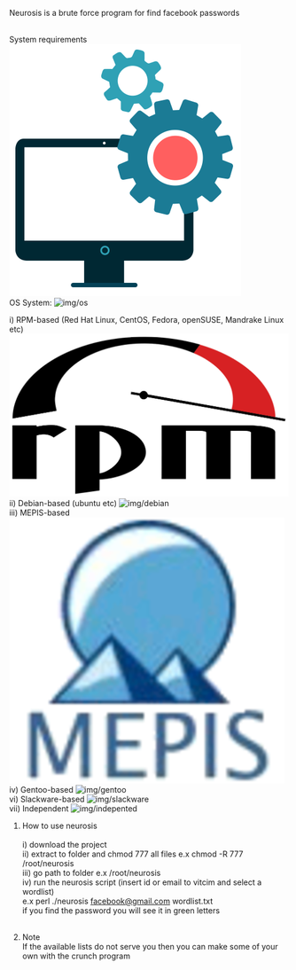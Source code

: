 Neurosis is a brute force program for find facebook passwords  <br><br>

 System requirements ![img/sytem_requirements](img/system_requirements.png) <br>
 OS System: ![img/os](img/os.png) <br>
 
 i) RPM-based (Red Hat Linux, CentOS, Fedora, openSUSE, Mandrake Linux etc)  ![img/rpm](img/rpm.png) <br>
  ii) Debian-based (ubuntu etc) ![img/debian](img/debian.png) <br>
  iii) MEPIS-based  ![img/mepis](img/mepis.png) <br>
  iv) Gentoo-based ![img/gentoo](img/gentoo.png) <br>
  vi) Slackware-based ![img/slackware](img/slackware.png) <br>
  vii) Independent ![img/indepented](img/intepented.png) <br>

1) How to use neurosis <br><br>
   i) download the project <br>
   ii) extract to folder and chmod 777 all files e.x chmod -R 777 /root/neurosis <br>
   iii) go path to folder e.x /root/neurosis <br>
   iv) run the neurosis script (insert id or email to vitcim and select a wordlist) <br>
       e.x perl ./neurosis facebook@gmail.com wordlist.txt <br>
       if you find the password you will see it in green letters <br><br>


2) Note <br>
If the available lists do not serve you then you can make some of your own with the crunch program
